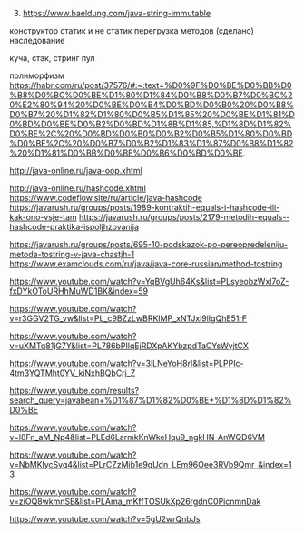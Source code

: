 3. https://www.baeldung.com/java-string-immutable

конструктор
статик и не статик
перегрузка методов (сделано)
наследование

куча, стэк, стринг пул

полиморфизм
https://habr.com/ru/post/37576/#:~:text=%D0%9F%D0%BE%D0%BB%D0%B8%D0%BC%D0%BE%D1%80%D1%84%D0%B8%D0%B7%D0%BC%20%E2%80%94%20%D0%BE%D0%B4%D0%BD%D0%B0%20%D0%B8%D0%B7%20%D1%82%D1%80%D0%B5%D1%85%20%D0%BE%D1%81%D0%BD%D0%BE%D0%B2%D0%BD%D1%8B%D1%85,%D1%8D%D1%82%D0%BE%2C%20%D0%BD%D0%B0%D0%B2%D0%B5%D1%80%D0%BD%D0%BE%2C%20%D0%B7%D0%B2%D1%83%D1%87%D0%B8%D1%82%20%D1%81%D0%BB%D0%BE%D0%B6%D0%BD%D0%BE.

http://java-online.ru/java-oop.xhtml

http://java-online.ru/hashcode.xhtml
https://www.codeflow.site/ru/article/java-hashcode
https://javarush.ru/groups/posts/1989-kontraktih-equals-i-hashcode-ili-kak-ono-vsje-tam
https://javarush.ru/groups/posts/2179-metodih-equals--hashcode-praktika-ispoljhzovanija


https://javarush.ru/groups/posts/695-10-podskazok-po-pereopredeleniju-metoda-tostring-v-java-chastjh-1
https://www.examclouds.com/ru/java/java-core-russian/method-tostring


https://www.youtube.com/watch?v=YqBVgUh64Ks&list=PLsyeobzWxl7oZ-fxDYkOToURHhMuWD1BK&index=59

https://www.youtube.com/watch?v=r3GGV2TG_vw&list=PL_c9BZzLwBRKIMP_xNTJxi9lIgQhE51rF

https://www.youtube.com/watch?v=uXMTq81jG7Y&list=PL786bPIlqEjRDXpAKYbzpdTaOYsWyjtCX

https://www.youtube.com/watch?v=3lLNeYoH8rI&list=PLPPIc-4tm3YQTMht0YV_kiNxhBQbCrj_Z

https://www.youtube.com/results?search_query=javabean+%D1%87%D1%82%D0%BE+%D1%8D%D1%82%D0%BE

https://www.youtube.com/watch?v=l8Fn_aM_Np4&list=PLEd6LarmkKnWkeHqu9_ngkHN-AnWQD6VM

https://www.youtube.com/watch?v=NbMKlycSvq4&list=PLrCZzMib1e9qUdn_LEm96Oee3RVb9Qmr_&index=13

https://www.youtube.com/watch?v=ziOQ8wkmnSE&list=PLAma_mKffTOSUkXp26rgdnC0PicnmnDak

https://www.youtube.com/watch?v=5gU2wrQnbJs

